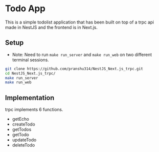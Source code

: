 # Todo App
This is a simple todolist application that has been built on top of a trpc api made in NestJS and the frontend is in Next.js.

## Setup
- Note: Need to run `make run_server` and `make run_web` on two different terminal sessions.
```bash
git clone https://github.com/pranshu314/NestJS_Next.js_trpc.git
cd NestJS_Next.js_trpc/
make run_server
make run_web
```
## Implementation
trpc implements 6 functions.
- getEcho
- createTodo
- getTodos
- getTodo
- updateTodo
- deleteTodo
